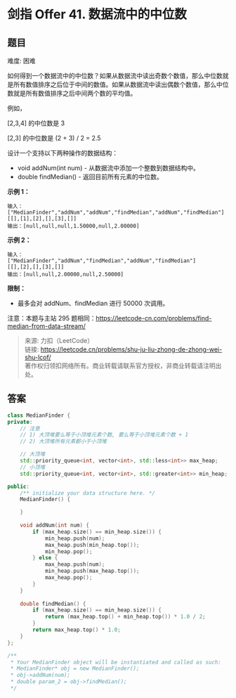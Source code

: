 # 剑指 Offer 41. 数据流中的中位数

## 题目

难度: 困难

如何得到一个数据流中的中位数？如果从数据流中读出奇数个数值，那么中位数就是所有数值排序之后位于中间的数值。如果从数据流中读出偶数个数值，那么中位数就是所有数值排序之后中间两个数的平均值。

例如，

[2,3,4] 的中位数是 3

[2,3] 的中位数是 (2 + 3) / 2 = 2.5

设计一个支持以下两种操作的数据结构：

- void addNum(int num) - 从数据流中添加一个整数到数据结构中。
- double findMedian() - 返回目前所有元素的中位数。

**示例 1：**

```
输入：
["MedianFinder","addNum","addNum","findMedian","addNum","findMedian"]
[[],[1],[2],[],[3],[]]
输出：[null,null,null,1.50000,null,2.00000]

```

**示例 2：**

```
输入：
["MedianFinder","addNum","findMedian","addNum","findMedian"]
[[],[2],[],[3],[]]
输出：[null,null,2.00000,null,2.50000]
```

**限制：**

- 最多会对 addNum、findMedian 进行 50000 次调用。

注意：本题与主站 295 题相同：<https://leetcode-cn.com/problems/find-median-from-data-stream/>

> 来源: 力扣（LeetCode）  
> 链接: <https://leetcode.cn/problems/shu-ju-liu-zhong-de-zhong-wei-shu-lcof/>  
> 著作权归领扣网络所有。商业转载请联系官方授权，非商业转载请注明出处。

## 答案

```c++
class MedianFinder {
private:
    // 注意
    // 1) 大顶堆要么等于小顶堆元素个数, 要么等于小顶堆元素个数 + 1
    // 2) 大顶堆所有元素都小于小顶堆

    // 大顶堆
    std::priority_queue<int, vector<int>, std::less<int>> max_heap;
    // 小顶堆
    std::priority_queue<int, vector<int>, std::greater<int>> min_heap;

public:
    /** initialize your data structure here. */
    MedianFinder() {

    }
    
    void addNum(int num) {
        if (max_heap.size() == min_heap.size()) {
            min_heap.push(num);
            max_heap.push(min_heap.top());
            min_heap.pop();
        } else {
            max_heap.push(num);
            min_heap.push(max_heap.top());
            max_heap.pop();
        }
    }
    
    double findMedian() {
        if (max_heap.size() == min_heap.size()) {
            return (max_heap.top() + min_heap.top()) * 1.0 / 2;
        }
        return max_heap.top() * 1.0;
    }
};

/**
 * Your MedianFinder object will be instantiated and called as such:
 * MedianFinder* obj = new MedianFinder();
 * obj->addNum(num);
 * double param_2 = obj->findMedian();
 */
```
